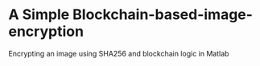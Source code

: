 # A Simple Blockchain-based-image-encryption
Encrypting an image using SHA256 and blockchain logic in Matlab
